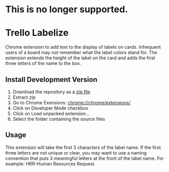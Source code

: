 This is no longer supported.
==================================

Trello Labelize
==============

Chrome extension to add text to the display of labels on cards.  Infrequent users of a board may not remember what the
label colors stand for.  The extension extends the height of the label on the card and adds the first three letters of the
name to the box.

Install Development Version
---------------------------
1. Download the repository as a [zip file](https://github.com/llad/trelloLabelize/archive/master.zip)
2. Extract zip
3. Go to Chrome Exensions: [chrome://chrome/extensions/](chrome://chrome/extensions/)
4. Click on Developer Mode checkbox
5. Click on Load unpacked extension...
6. Select the folder containing the source files

Usage
-----
This extension will take the first 3 characters of the label name.  If the first three letters are not unique or clear,
you may want to use a naming convention that puts 3 meaningful letters at the front of the label name.  For example:
HRR-Human Resources Request.
